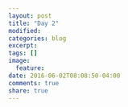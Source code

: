 ```yaml
---
layout: post
title: "Day 2"
modified:
categories: blog
excerpt: 
tags: []
image:
  feature:
date: 2016-06-02T08:08:50-04:00
comments: true
share: true
---
```


